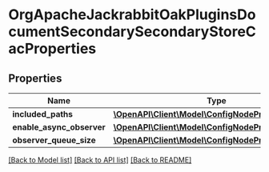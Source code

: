 # OrgApacheJackrabbitOakPluginsDocumentSecondarySecondaryStoreCacProperties

## Properties
Name | Type | Description | Notes
------------ | ------------- | ------------- | -------------
**included_paths** | [**\OpenAPI\Client\Model\ConfigNodePropertyArray**](ConfigNodePropertyArray.md) |  | [optional] 
**enable_async_observer** | [**\OpenAPI\Client\Model\ConfigNodePropertyBoolean**](ConfigNodePropertyBoolean.md) |  | [optional] 
**observer_queue_size** | [**\OpenAPI\Client\Model\ConfigNodePropertyInteger**](ConfigNodePropertyInteger.md) |  | [optional] 

[[Back to Model list]](../README.md#documentation-for-models) [[Back to API list]](../README.md#documentation-for-api-endpoints) [[Back to README]](../README.md)


